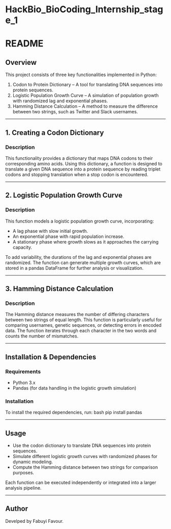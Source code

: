 # HackBio_BioCoding_Internship_stage_1
# README

## Overview
This project consists of three key functionalities implemented in Python:
1. Codon to Protein Dictionary – A tool for translating DNA sequences into protein sequences.
2. Logistic Population Growth Curve – A simulation of population growth with randomized lag and exponential phases.
3. Hamming Distance Calculation – A method to measure the difference between two strings, such as Twitter and Slack usernames.

---

## 1. Creating a Codon Dictionary

### Description
This functionality provides a dictionary that maps DNA codons to their corresponding amino acids. Using this dictionary, a function is designed to translate a given DNA sequence into a protein sequence by reading triplet codons and stopping translation when a stop codon is encountered.

---

## 2. Logistic Population Growth Curve

### Description
This function models a logistic population growth curve, incorporating:
- A lag phase with slow initial growth.
- An exponential phase with rapid population increase.
- A stationary phase where growth slows as it approaches the carrying capacity.

To add variability, the durations of the lag and exponential phases are randomized. The function can generate multiple growth curves, which are stored in a pandas DataFrame for further analysis or visualization.

---

## 3. Hamming Distance Calculation

### Description
The Hamming distance measures the number of differing characters between two strings of equal length. This function is particularly useful for comparing usernames, genetic sequences, or detecting errors in encoded data. The function iterates through each character in the two words and counts the number of mismatches.

---

## Installation & Dependencies
### Requirements
- Python 3.x
- Pandas (for data handling in the logistic growth simulation)

### Installation
To install the required dependencies, run:
bash
pip install pandas


---

## Usage
- Use the codon dictionary to translate DNA sequences into protein sequences.
- Simulate different logistic growth curves with randomized phases for dynamic modeling.
- Compute the Hamming distance between two strings for comparison purposes.

Each function can be executed independently or integrated into a larger analysis pipeline.

---
## Author
Develped by Fabuyi Favour.
